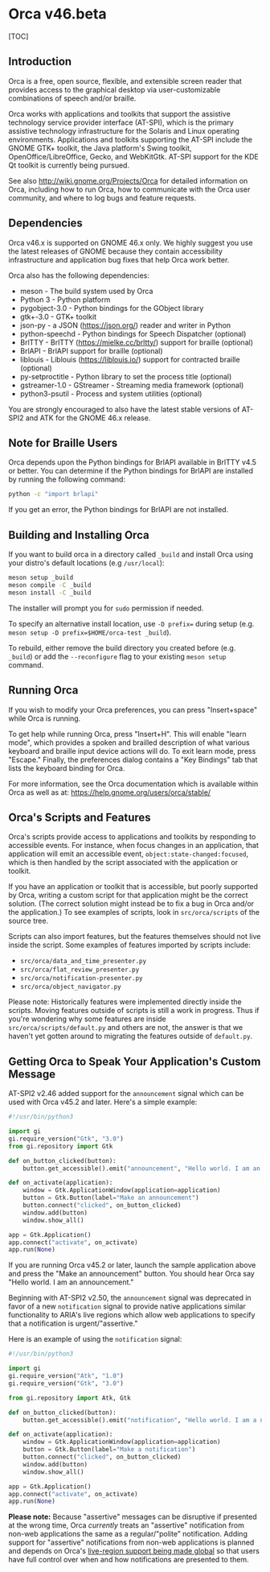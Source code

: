 # Orca v46.beta

[TOC]

## Introduction

Orca is a free, open source, flexible, and extensible screen reader
that provides access to the graphical desktop via user-customizable
combinations of speech and/or braille.

Orca works with applications and toolkits that support the assistive
technology service provider interface (AT-SPI), which is the primary
assistive technology infrastructure for the Solaris and Linux
operating environments.  Applications and toolkits supporting the
AT-SPI include the GNOME GTK+ toolkit, the Java platform's Swing
toolkit, OpenOffice/LibreOffice, Gecko, and WebKitGtk.  AT-SPI support
for the KDE Qt toolkit is currently being pursued.

See also <http://wiki.gnome.org/Projects/Orca> for detailed information
on Orca, including how to run Orca, how to communicate with the Orca user
community, and where to log bugs and feature requests.

## Dependencies

Orca v46.x is supported on GNOME 46.x only.  We highly suggest you
use the latest releases of GNOME because they contain accessibility
infrastructure and application bug fixes that help Orca work better.

Orca also has the following dependencies:

* meson            - The build system used by Orca
* Python 3         - Python platform
* pygobject-3.0    - Python bindings for the GObject library
* gtk+-3.0         - GTK+ toolkit
* json-py          - a JSON (<https://json.org/>) reader and writer in Python
* python-speechd   - Python bindings for Speech Dispatcher (optional)
* BrlTTY           - BrlTTY (<https://mielke.cc/brltty/>) support for braille (optional)
* BrlAPI           - BrlAPI support for braille (optional)
* liblouis         - Liblouis (<https://liblouis.io/>) support for contracted braille (optional)
* py-setproctitle  - Python library to set the process title (optional)
* gstreamer-1.0    - GStreamer - Streaming media framework (optional)
* python3-psutil   - Process and system utilities (optional)

You are strongly encouraged to also have the latest stable versions
of AT-SPI2 and ATK for the GNOME 46.x release.

## Note for Braille Users

Orca depends upon the Python bindings for BrlAPI available in BrlTTY v4.5
or better.  You can determine if the Python bindings for BrlAPI are
installed by running the following command:

```sh
python -c "import brlapi"
```

If you get an error, the Python bindings for BrlAPI are not installed.

## Building and Installing Orca

If you want to build orca in a directory called `_build` and install Orca using
your distro's default locations (e.g `/usr/local`):

```sh
meson setup _build
meson compile -C _build
meson install -C _build
```

The installer will prompt you for `sudo` permission if needed.

To specify an alternative install location, use `-D prefix=` during setup
(e.g. `meson setup -D prefix=$HOME/orca-test _build`).

To rebuild, either remove the build directory you created before (e.g. `_build`)
or add the `--reconfigure` flag to your existing `meson setup` command.

## Running Orca

If you wish to modify your Orca preferences, you can press "Insert+space"
while Orca is running.

To get help while running Orca, press "Insert+H".  This will enable
"learn mode", which provides a spoken and brailled description of what
various keyboard and braille input device actions will do.  To exit
learn mode, press "Escape."  Finally, the preferences dialog contains
a "Key Bindings" tab that lists the keyboard binding for Orca.

For more information, see the Orca documentation which is available
within Orca as well as at: <https://help.gnome.org/users/orca/stable/>

## Orca's Scripts and Features

Orca's scripts provide access to applications and toolkits by responding to
accessible events. For instance, when focus changes in an application, that
application will emit an accessible event, `object:state-changed:focused`,
which is then handled by the script associated with the application or toolkit.

If you have an application or toolkit that is accessible, but poorly supported
by Orca, writing a custom script for that application might be the correct
solution. (The correct solution might instead be to fix a bug in Orca and/or the
application.) To see examples of scripts, look in `src/orca/scripts` of the
source tree.

Scripts can also import features, but the features themselves should not live
inside the script. Some examples of features imported by scripts include:

* `src/orca/data_and_time_presenter.py`
* `src/orca/flat_review_presenter.py`
* `src/orca/notification-presenter.py`
* `src/orca/object_navigator.py`

Please note: Historically features were implemented directly inside the scripts.
Moving features outside of scripts is still a work in progress. Thus if you're
wondering why some features are inside `src/orca/scripts/default.py` and others
are not, the answer is that we haven't yet gotten around to migrating the features
outside of `default.py`.

## Getting Orca to Speak Your Application's Custom Message

AT-SPI2 v2.46 added support for the `announcement` signal which can be used with
Orca v45.2 and later. Here's a simple example:

```python
#!/usr/bin/python3

import gi
gi.require_version("Gtk", "3.0")
from gi.repository import Gtk

def on_button_clicked(button):
    button.get_accessible().emit("announcement", "Hello world. I am an announcement.")

def on_activate(application):
    window = Gtk.ApplicationWindow(application=application)
    button = Gtk.Button(label="Make an announcement")
    button.connect("clicked", on_button_clicked)
    window.add(button)
    window.show_all()

app = Gtk.Application()
app.connect("activate", on_activate)
app.run(None)
```

If you are running Orca v45.2 or later, launch the sample application above and press the
"Make an announcement" button. You should hear Orca say "Hello world. I am an announcement."

Beginning with AT-SPI2 v2.50, the `announcement` signal was deprecated in favor of a new
`notification` signal to provide native applications similar functionality to ARIA's live
regions which allow web applications to specify that a notification is urgent/"assertive."

Here is an example of using the `notification` signal:

```python
#!/usr/bin/python3

import gi
gi.require_version("Atk", "1.0")
gi.require_version("Gtk", "3.0")

from gi.repository import Atk, Gtk

def on_button_clicked(button):
    button.get_accessible().emit("notification", "Hello world. I am a notification.", Atk.Live.POLITE)

def on_activate(application):
    window = Gtk.ApplicationWindow(application=application)
    button = Gtk.Button(label="Make a notification")
    button.connect("clicked", on_button_clicked)
    window.add(button)
    window.show_all()

app = Gtk.Application()
app.connect("activate", on_activate)
app.run(None)
```

**Please note:** Because "assertive" messages can be disruptive if presented at the wrong
time, Orca *currently* treats an "assertive" notification from non-web applications the
same as a regular/"polite" notification. Adding support for "assertive" notifications from non-web
applications is planned and depends on Orca's
[live-region support being made global](https://gitlab.gnome.org/GNOME/orca/-/issues/431)
so that users have full control over when and how notifications are presented to them.
